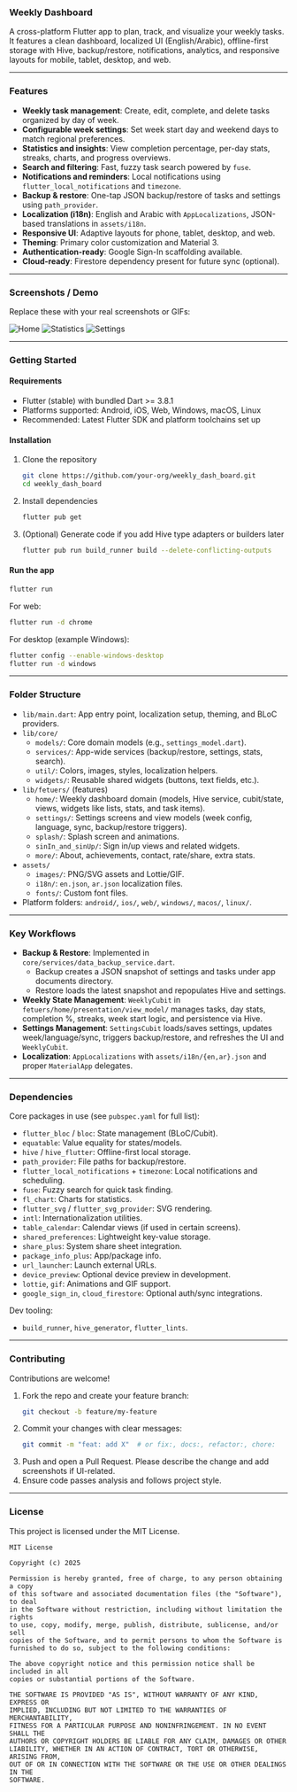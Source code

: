 ### Weekly Dashboard

A cross-platform Flutter app to plan, track, and visualize your weekly tasks. It features a clean dashboard, localized UI (English/Arabic), offline-first storage with Hive, backup/restore, notifications, analytics, and responsive layouts for mobile, tablet, desktop, and web.

---

### Features

- **Weekly task management**: Create, edit, complete, and delete tasks organized by day of week.
- **Configurable week settings**: Set week start day and weekend days to match regional preferences.
- **Statistics and insights**: View completion percentage, per-day stats, streaks, charts, and progress overviews.
- **Search and filtering**: Fast, fuzzy task search powered by `fuse`.
- **Notifications and reminders**: Local notifications using `flutter_local_notifications` and `timezone`.
- **Backup & restore**: One-tap JSON backup/restore of tasks and settings using `path_provider`.
- **Localization (i18n)**: English and Arabic with `AppLocalizations`, JSON-based translations in `assets/i18n`.
- **Responsive UI**: Adaptive layouts for phone, tablet, desktop, and web.
- **Theming**: Primary color customization and Material 3.
- **Authentication-ready**: Google Sign-In scaffolding available.
- **Cloud-ready**: Firestore dependency present for future sync (optional).

---

### Screenshots / Demo

Replace these with your real screenshots or GIFs:

![Home](assets/screenshots/home.png)
![Statistics](assets/screenshots/statistics.png)
![Settings](assets/screenshots/settings.png)

---

### Getting Started

#### Requirements

- Flutter (stable) with bundled Dart >= 3.8.1
- Platforms supported: Android, iOS, Web, Windows, macOS, Linux
- Recommended: Latest Flutter SDK and platform toolchains set up

#### Installation

1. Clone the repository
   ```bash
   git clone https://github.com/your-org/weekly_dash_board.git
   cd weekly_dash_board
   ```
2. Install dependencies
   ```bash
   flutter pub get
   ```
3. (Optional) Generate code if you add Hive type adapters or builders later
   ```bash
   flutter pub run build_runner build --delete-conflicting-outputs
   ```

#### Run the app

```bash
flutter run
```

For web:

```bash
flutter run -d chrome
```

For desktop (example Windows):

```bash
flutter config --enable-windows-desktop
flutter run -d windows
```

---

### Folder Structure

- `lib/main.dart`: App entry point, localization setup, theming, and BLoC providers.
- `lib/core/`
  - `models/`: Core domain models (e.g., `settings_model.dart`).
  - `services/`: App-wide services (backup/restore, settings, stats, search).
  - `util/`: Colors, images, styles, localization helpers.
  - `widgets/`: Reusable shared widgets (buttons, text fields, etc.).
- `lib/fetuers/` (features)
  - `home/`: Weekly dashboard domain (models, Hive service, cubit/state, views, widgets like lists, stats, and task items).
  - `settings/`: Settings screens and view models (week config, language, sync, backup/restore triggers).
  - `splash/`: Splash screen and animations.
  - `sinIn_and_sinUp/`: Sign in/up views and related widgets.
  - `more/`: About, achievements, contact, rate/share, extra stats.
- `assets/`
  - `images/`: PNG/SVG assets and Lottie/GIF.
  - `i18n/`: `en.json`, `ar.json` localization files.
  - `fonts/`: Custom font files.
- Platform folders: `android/`, `ios/`, `web/`, `windows/`, `macos/`, `linux/`.

---

### Key Workflows

- **Backup & Restore**: Implemented in `core/services/data_backup_service.dart`.
  - Backup creates a JSON snapshot of settings and tasks under app documents directory.
  - Restore loads the latest snapshot and repopulates Hive and settings.
- **Weekly State Management**: `WeeklyCubit` in `fetuers/home/presentation/view_model/` manages tasks, day stats, completion %, streaks, week start logic, and persistence via Hive.
- **Settings Management**: `SettingsCubit` loads/saves settings, updates week/language/sync, triggers backup/restore, and refreshes the UI and `WeeklyCubit`.
- **Localization**: `AppLocalizations` with `assets/i18n/{en,ar}.json` and proper `MaterialApp` delegates.

---

### Dependencies

Core packages in use (see `pubspec.yaml` for full list):

- `flutter_bloc` / `bloc`: State management (BLoC/Cubit).
- `equatable`: Value equality for states/models.
- `hive` / `hive_flutter`: Offline-first local storage.
- `path_provider`: File paths for backup/restore.
- `flutter_local_notifications` + `timezone`: Local notifications and scheduling.
- `fuse`: Fuzzy search for quick task finding.
- `fl_chart`: Charts for statistics.
- `flutter_svg` / `flutter_svg_provider`: SVG rendering.
- `intl`: Internationalization utilities.
- `table_calendar`: Calendar views (if used in certain screens).
- `shared_preferences`: Lightweight key-value storage.
- `share_plus`: System share sheet integration.
- `package_info_plus`: App/package info.
- `url_launcher`: Launch external URLs.
- `device_preview`: Optional device preview in development.
- `lottie`, `gif`: Animations and GIF support.
- `google_sign_in`, `cloud_firestore`: Optional auth/sync integrations.

Dev tooling:

- `build_runner`, `hive_generator`, `flutter_lints`.

---

### Contributing

Contributions are welcome!

1. Fork the repo and create your feature branch:
   ```bash
   git checkout -b feature/my-feature
   ```
2. Commit your changes with clear messages:
   ```bash
   git commit -m "feat: add X"  # or fix:, docs:, refactor:, chore:
   ```
3. Push and open a Pull Request. Please describe the change and add screenshots if UI-related.
4. Ensure code passes analysis and follows project style.

---

### License

This project is licensed under the MIT License.

```
MIT License

Copyright (c) 2025

Permission is hereby granted, free of charge, to any person obtaining a copy
of this software and associated documentation files (the "Software"), to deal
in the Software without restriction, including without limitation the rights
to use, copy, modify, merge, publish, distribute, sublicense, and/or sell
copies of the Software, and to permit persons to whom the Software is
furnished to do so, subject to the following conditions:

The above copyright notice and this permission notice shall be included in all
copies or substantial portions of the Software.

THE SOFTWARE IS PROVIDED "AS IS", WITHOUT WARRANTY OF ANY KIND, EXPRESS OR
IMPLIED, INCLUDING BUT NOT LIMITED TO THE WARRANTIES OF MERCHANTABILITY,
FITNESS FOR A PARTICULAR PURPOSE AND NONINFRINGEMENT. IN NO EVENT SHALL THE
AUTHORS OR COPYRIGHT HOLDERS BE LIABLE FOR ANY CLAIM, DAMAGES OR OTHER
LIABILITY, WHETHER IN AN ACTION OF CONTRACT, TORT OR OTHERWISE, ARISING FROM,
OUT OF OR IN CONNECTION WITH THE SOFTWARE OR THE USE OR OTHER DEALINGS IN THE
SOFTWARE.
```
